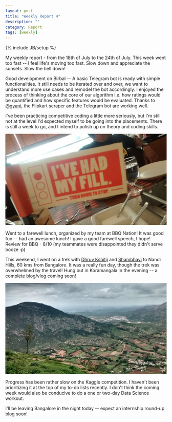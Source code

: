 ```yaml
---
layout: post
title: "Weekly Report 4"
description: ""
category: Report
tags: [weekly]
---
```

{% include JB/setup %}

My weekly report - from the 18th of July to the 24th of July. This week went too fast -- I feel life's moving too fast. Slow down and appreciate the sunsets. Slow the hell down!

Good development on Birbal -- A basic Telegram bot is ready with simple functionalities. It still needs to be iterated over and over, we want to understand more use cases and remodel the bot accordingly. I enjoyed the process of thinking about the core of our algorithm i.e. how ratings would be quantified and how specific features would be evaluated. Thanks to [@gyani](github.com/h4ck3rk3y), the Flipkart scraper and the Telegram bot are working well.    

I've been practicing competitive coding a little more seriously, but I'm still not at the level I'd expected myself to be going into the placements. There is still a week to go, and I intend to polish up on theory and coding skills.  

![BBQ](/images/bbq.jpg)

Went to a farewell lunch, organized by my team at BBQ Nation! It was good fun -- had an awesome lunch! I gave a good farewell speech, I hope! Review for BBQ - 8/10 (my teammates were disappointed they didn't serve booze :p) 

This weekend, I went on a trek with [Dhruv](https://www.facebook.com/dhruvgoel2295),[Kshitij](https://www.facebook.com/kshitij.agarwal.1422) and [Shambhavi](https://www.facebook.com/shambhavi.mehrotra.3) to Nandi Hills, 60 kms from Bangalore. It was a really fun day, though the trek was overwhelmed by the travel! Hung out in Koramangala in the evening -- a complete blog/vlog coming soon!

![Nandi](/images/nandihills.jpg)

Progress has been rather slow on the Kaggle competition. I haven't been prioritizing it at the top of my to-do lists recently. I don't think the coming week would also be conducive to do a one or two-day Data Science workout. 

I'll be leaving Bangalore in the night today -- expect an internship round-up blog soon! 